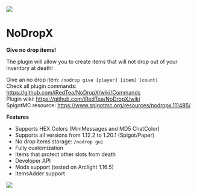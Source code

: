 <img src="https://i.imgur.com/AxYMos8.png)https://i.imgur.com/AxYMos8.png"></img>
# NoDropX
**Give no drop items!**

The plugin will allow you to create items that will not drop out of your inventory at death!

Give an no drop item: `/nodrop give [player] [item] (count)` <br>
Check all plugin commands: https://github.com/iRedTea/NoDropX/wiki/Commands <br>
Plugin wiki: https://github.com/iRedTea/NoDropX/wiki <br>
SpigotMC resource: https://www.spigotmc.org/resources/nodropx.111485/

**Features**
- Supports HEX Colors (MiniMessages and MD5 ChatColor)
- Supports all versions from 1.12.2 to 1.20.1 (Spigot/Paper)
- No drop items storage: `/nodrop gui`
- Fully customization
- Items that protect other slots from death
- Developer API
- Mods support (tested on Arclight 1.16.5)
- ItemsAdder support

<img src="https://i.imgur.com/7DdnANr.png"></img>
